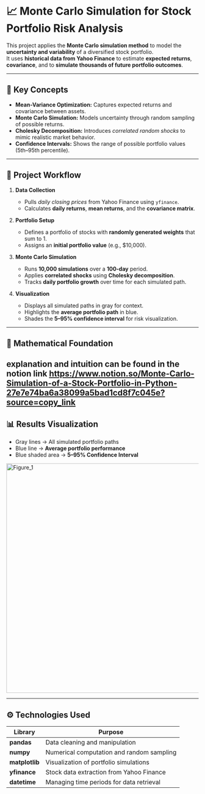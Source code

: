 # 📈 Monte Carlo Simulation for **Stock Portfolio Risk Analysis**

This project applies the **Monte Carlo simulation method** to model the **uncertainty and variability** of a diversified stock portfolio.  
It uses **historical data from Yahoo Finance** to estimate **expected returns**, **covariance**, and to **simulate thousands of future portfolio outcomes**.

---

## 🧠 **Key Concepts**

- **Mean-Variance Optimization:** Captures expected returns and covariance between assets.  
- **Monte Carlo Simulation:** Models uncertainty through random sampling of possible returns.  
- **Cholesky Decomposition:** Introduces *correlated random shocks* to mimic realistic market behavior.  
- **Confidence Intervals:** Shows the range of possible portfolio values (5th–95th percentile).  

---

## 🧩 **Project Workflow**

1. **Data Collection**
   - Pulls *daily closing prices* from Yahoo Finance using `yfinance`.  
   - Calculates **daily returns**, **mean returns**, and the **covariance matrix**.  

2. **Portfolio Setup**
   - Defines a portfolio of stocks with **randomly generated weights** that sum to 1.  
   - Assigns an **initial portfolio value** (e.g., \$10,000).  

3. **Monte Carlo Simulation**
   - Runs **10,000 simulations** over a **100-day** period.  
   - Applies **correlated shocks** using **Cholesky decomposition**.  
   - Tracks **daily portfolio growth** over time for each simulated path.  

4. **Visualization**
   - Displays all simulated paths in gray for context.  
   - Highlights the **average portfolio path** in blue.  
   - Shades the **5–95% confidence interval** for risk visualization.  

---

## 🧮 **Mathematical Foundation**
explanation and intuition can be found in the notion link
https://www.notion.so/Monte-Carlo-Simulation-of-a-Stock-Portfolio-in-Python-27e7e74ba6a38099a5bad1cd8f7c045e?source=copy_link
---

## 📊 **Results Visualization**

- Gray lines → All simulated portfolio paths  
- Blue line → **Average portfolio performance**  
- Blue shaded area → **5–95% Confidence Interval**  
<img width="1000" height="600" alt="Figure_1" src="https://github.com/user-attachments/assets/3d5d2878-beca-45e3-80ca-e4a331157468" />

---

## ⚙️ **Technologies Used**

| Library | Purpose |
|----------|----------|
| **pandas** | Data cleaning and manipulation |
| **numpy** | Numerical computation and random sampling |
| **matplotlib** | Visualization of portfolio simulations |
| **yfinance** | Stock data extraction from Yahoo Finance |
| **datetime** | Managing time periods for data retrieval |
